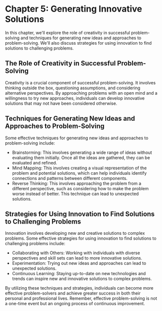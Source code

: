 Chapter 5: Generating Innovative Solutions
==========================================

In this chapter, we'll explore the role of creativity in successful problem-solving and techniques for generating new ideas and approaches to problem-solving. We'll also discuss strategies for using innovation to find solutions to challenging problems.

The Role of Creativity in Successful Problem-Solving
----------------------------------------------------

Creativity is a crucial component of successful problem-solving. It involves thinking outside the box, questioning assumptions, and considering alternative perspectives. By approaching problems with an open mind and a willingness to try new approaches, individuals can develop innovative solutions that may not have been considered otherwise.

Techniques for Generating New Ideas and Approaches to Problem-Solving
---------------------------------------------------------------------

Some effective techniques for generating new ideas and approaches to problem-solving include:

* Brainstorming: This involves generating a wide range of ideas without evaluating them initially. Once all the ideas are gathered, they can be evaluated and refined.
* Mind Mapping: This involves creating a visual representation of the problem and potential solutions, which can help individuals identify connections and patterns between different components.
* Reverse Thinking: This involves approaching the problem from a different perspective, such as considering how to make the problem worse instead of better. This technique can lead to unexpected solutions.

Strategies for Using Innovation to Find Solutions to Challenging Problems
-------------------------------------------------------------------------

Innovation involves developing new and creative solutions to complex problems. Some effective strategies for using innovation to find solutions to challenging problems include:

* Collaborating with Others: Working with individuals with diverse perspectives and skill sets can lead to more innovative solutions.
* Experimentation: Trying out new ideas and approaches can lead to unexpected solutions.
* Continuous Learning: Staying up-to-date on new technologies and trends can inspire new and innovative solutions to complex problems.

By utilizing these techniques and strategies, individuals can become more effective problem-solvers and achieve greater success in both their personal and professional lives. Remember, effective problem-solving is not a one-time event but an ongoing process of continuous improvement.
